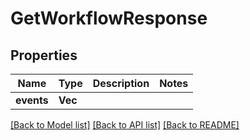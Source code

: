 # GetWorkflowResponse

## Properties

Name | Type | Description | Notes
------------ | ------------- | ------------- | -------------
**events** | **Vec<String>** |  | 

[[Back to Model list]](../README.md#documentation-for-models) [[Back to API list]](../README.md#documentation-for-api-endpoints) [[Back to README]](../README.md)


